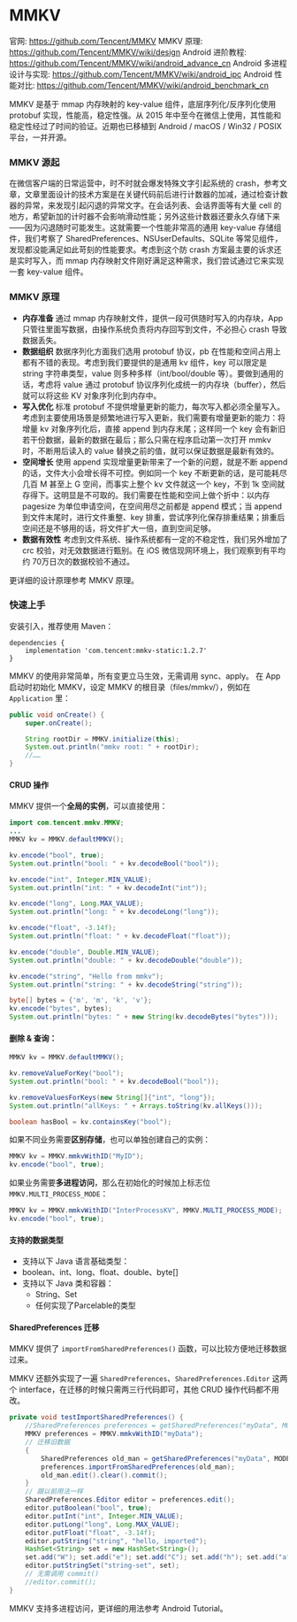 # MMKV

官网: https://github.com/Tencent/MMKV
MMKV 原理: https://github.com/Tencent/MMKV/wiki/design
Android 进阶教程: https://github.com/Tencent/MMKV/wiki/android_advance_cn
Android 多进程设计与实现: https://github.com/Tencent/MMKV/wiki/android_ipc
Android 性能对比: https://github.com/Tencent/MMKV/wiki/android_benchmark_cn

MMKV 是基于 mmap 内存映射的 key-value 组件，底层序列化/反序列化使用 protobuf 实现，性能高，稳定性强。从 2015 年中至今在微信上使用，其性能和稳定性经过了时间的验证。近期也已移植到 Android / macOS / Win32 / POSIX 平台，一并开源。

### MMKV 源起

在微信客户端的日常运营中，时不时就会爆发特殊文字引起系统的 crash，参考文章，文章里面设计的技术方案是在关键代码前后进行计数器的加减，通过检查计数器的异常，来发现引起闪退的异常文字。在会话列表、会话界面等有大量 cell 的地方，希望新加的计时器不会影响滑动性能；另外这些计数器还要永久存储下来——因为闪退随时可能发生。这就需要一个性能非常高的通用 key-value 存储组件，我们考察了 SharedPreferences、NSUserDefaults、SQLite 等常见组件，发现都没能满足如此苛刻的性能要求。考虑到这个防 crash 方案最主要的诉求还是实时写入，而 mmap 内存映射文件刚好满足这种需求，我们尝试通过它来实现一套 key-value 组件。

### MMKV 原理

- **内存准备**
通过 mmap 内存映射文件，提供一段可供随时写入的内存块，App 只管往里面写数据，由操作系统负责将内存回写到文件，不必担心 crash 导致数据丢失。
- **数据组织**
数据序列化方面我们选用 protobuf 协议，pb 在性能和空间占用上都有不错的表现。考虑到我们要提供的是通用 kv 组件，key 可以限定是 string 字符串类型，value 则多种多样（int/bool/double 等）。要做到通用的话，考虑将 value 通过 protobuf 协议序列化成统一的内存块（buffer），然后就可以将这些 KV 对象序列化到内存中。
- **写入优化**
标准 protobuf 不提供增量更新的能力，每次写入都必须全量写入。考虑到主要使用场景是频繁地进行写入更新，我们需要有增量更新的能力：将增量 kv 对象序列化后，直接 append 到内存末尾；这样同一个 key 会有新旧若干份数据，最新的数据在最后；那么只需在程序启动第一次打开 mmkv 时，不断用后读入的 value 替换之前的值，就可以保证数据是最新有效的。
- **空间增长**
使用 append 实现增量更新带来了一个新的问题，就是不断 append 的话，文件大小会增长得不可控。例如同一个 key 不断更新的话，是可能耗尽几百 M 甚至上 G 空间，而事实上整个 kv 文件就这一个 key，不到 1k 空间就存得下。这明显是不可取的。我们需要在性能和空间上做个折中：以内存 pagesize 为单位申请空间，在空间用尽之前都是 append 模式；当 append 到文件末尾时，进行文件重整、key 排重，尝试序列化保存排重结果；排重后空间还是不够用的话，将文件扩大一倍，直到空间足够。
- **数据有效性**
考虑到文件系统、操作系统都有一定的不稳定性，我们另外增加了 crc 校验，对无效数据进行甄别。在 iOS 微信现网环境上，我们观察到有平均约 70万日次的数据校验不通过。


更详细的设计原理参考 MMKV 原理。

### 快速上手

安装引入，推荐使用 Maven：
```
dependencies {
    implementation 'com.tencent:mmkv-static:1.2.7'
}
```  
MMKV 的使用非常简单，所有变更立马生效，无需调用 sync、apply。 在 App 启动时初始化 MMKV，设定 MMKV 的根目录（files/mmkv/），例如在 `Application` 里：
```java
public void onCreate() {
    super.onCreate();

    String rootDir = MMKV.initialize(this);
    System.out.println("mmkv root: " + rootDir);
    //……
}
```
#### CRUD 操作

MMKV 提供一个**全局的实例**，可以直接使用：
```java
import com.tencent.mmkv.MMKV;
...
MMKV kv = MMKV.defaultMMKV();

kv.encode("bool", true);
System.out.println("bool: " + kv.decodeBool("bool"));

kv.encode("int", Integer.MIN_VALUE);
System.out.println("int: " + kv.decodeInt("int"));

kv.encode("long", Long.MAX_VALUE);
System.out.println("long: " + kv.decodeLong("long"));

kv.encode("float", -3.14f);
System.out.println("float: " + kv.decodeFloat("float"));

kv.encode("double", Double.MIN_VALUE);
System.out.println("double: " + kv.decodeDouble("double"));

kv.encode("string", "Hello from mmkv");
System.out.println("string: " + kv.decodeString("string"));

byte[] bytes = {'m', 'm', 'k', 'v'};
kv.encode("bytes", bytes);
System.out.println("bytes: " + new String(kv.decodeBytes("bytes")));
```

#### 删除 & 查询：

```java
MMKV kv = MMKV.defaultMMKV();

kv.removeValueForKey("bool");
System.out.println("bool: " + kv.decodeBool("bool"));

kv.removeValuesForKeys(new String[]{"int", "long"});
System.out.println("allKeys: " + Arrays.toString(kv.allKeys()));

boolean hasBool = kv.containsKey("bool");
```
如果不同业务需要**区别存储**，也可以单独创建自己的实例：
```java
MMKV kv = MMKV.mmkvWithID("MyID");
kv.encode("bool", true);
```
如果业务需要**多进程访问**，那么在初始化的时候加上标志位 `MMKV.MULTI_PROCESS_MODE`：
```java
MMKV kv = MMKV.mmkvWithID("InterProcessKV", MMKV.MULTI_PROCESS_MODE);
kv.encode("bool", true);
```

#### 支持的数据类型

- 支持以下 Java 语言基础类型：
 - boolean、int、long、float、double、byte[]
- 支持以下 Java 类和容器：
  - String、Set<String>
  - 任何实现了Parcelable的类型

#### SharedPreferences 迁移

MMKV 提供了 `importFromSharedPreferences()` 函数，可以比较方便地迁移数据过来。

MMKV 还额外实现了一遍 `SharedPreferences`、`SharedPreferences.Editor` 这两个 interface，在迁移的时候只需两三行代码即可，其他 CRUD 操作代码都不用改。

```java
private void testImportSharedPreferences() {
    //SharedPreferences preferences = getSharedPreferences("myData", MODE_PRIVATE);
    MMKV preferences = MMKV.mmkvWithID("myData");
    // 迁移旧数据
    {
        SharedPreferences old_man = getSharedPreferences("myData", MODE_PRIVATE);
        preferences.importFromSharedPreferences(old_man);
        old_man.edit().clear().commit();
    }
    // 跟以前用法一样
    SharedPreferences.Editor editor = preferences.edit();
    editor.putBoolean("bool", true);
    editor.putInt("int", Integer.MIN_VALUE);
    editor.putLong("long", Long.MAX_VALUE);
    editor.putFloat("float", -3.14f);
    editor.putString("string", "hello, imported");
    HashSet<String> set = new HashSet<String>();
    set.add("W"); set.add("e"); set.add("C"); set.add("h"); set.add("a"); set.add("t");
    editor.putStringSet("string-set", set);
    // 无需调用 commit()
    //editor.commit();
}
```
MMKV 支持多进程访问，更详细的用法参考 Android Tutorial。
